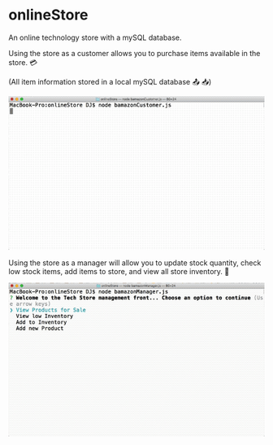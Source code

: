 # onlineStore
An online technology store with a mySQL database. 

Using the store as a customer allows you to purchase items available in the store. :credit_card:

(All item information stored in a local mySQL database :outbox_tray: :inbox_tray:)

![](https://github.com/daj757/onlineStore/blob/master/images/buy.gif)

Using the store as a manager will allow you to update stock quantity, check low stock items, add items to store, and view all store inventory. :ledger:

![](https://github.com/daj757/onlineStore/blob/master/images/manager.gif)
